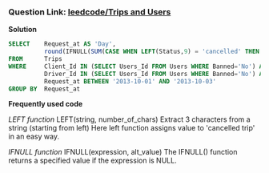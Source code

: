 ### Question Link: [leedcode/Trips and Users](https://leetcode.com/problems/trips-and-users/)

**Solution**
```sql
SELECT    Request_at AS 'Day',
          round(IFNULL(SUM(CASE WHEN LEFT(Status,9) = 'cancelled' THEN 1 ELSE 0 END)/COUNT(*),0),2) AS 'Cancellation Rate'
FROM      Trips
WHERE     Client_Id IN (SELECT Users_Id FROM Users WHERE Banned='No') AND
          Driver_Id IN (SELECT Users_Id FROM Users WHERE Banned='No') AND
          Request_at BETWEEN '2013-10-01' AND '2013-10-03'
GROUP BY  Request_at
```

**Frequently used code**


_LEFT function_
LEFT(string, number_of_chars) 
Extract 3 characters from a string (starting from left)
Here left function assigns value to 'cancelled trip' in an easy way.

*IFNULL function*
IFNULL(expression, alt_value)
The IFNULL() function returns a specified value if the expression is NULL.
